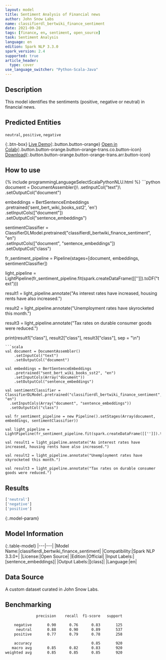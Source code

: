```yaml
---
layout: model
title: Sentiment Analysis of Financial news
author: John Snow Labs
name: classifierdl_bertwiki_finance_sentiment
date: 2021-09-28
tags: [finance, en, sentiment, open_source]
task: Sentiment Analysis
language: en
edition: Spark NLP 3.3.0
spark_version: 2.4
supported: true
article_header:
  type: cover
use_language_switcher: "Python-Scala-Java"
---
```


## Description

This model identifies the sentiments (positive, negative or neutral) in financial news.

## Predicted Entities

`neutral`, `positive`, `negative`

{:.btn-box}
[Live Demo](https://demo.johnsnowlabs.com/public/SENTIMENT_EN_FINANCE/){:.button.button-orange}
[Open in Colab](https://colab.research.google.com/github/JohnSnowLabs/spark-nlp-workshop/blob/master/tutorials/streamlit_notebooks/SENTIMENT_EN_FINANCE.ipynb){:.button.button-orange.button-orange-trans.co.button-icon}
[Download](https://s3.amazonaws.com/auxdata.johnsnowlabs.com/public/models/classifierdl_bertwiki_finance_sentiment_en_3.3.0_2.4_1632818954596.zip){:.button.button-orange.button-orange-trans.arr.button-icon}

## How to use



<div class="tabs-box" markdown="1">
{% include programmingLanguageSelectScalaPythonNLU.html %}
```python
document = DocumentAssembler()\
    .setInputCol("text")\
    .setOutputCol("document")

embeddings = BertSentenceEmbeddings\
    .pretrained('sent_bert_wiki_books_sst2', 'en') \
    .setInputCols(["document"])\
    .setOutputCol("sentence_embeddings")

sentimentClassifier = ClassifierDLModel.pretrained("classifierdl_bertwiki_finance_sentiment", "en") \
  .setInputCols(["document", "sentence_embeddings"]) \
  .setOutputCol("class")

fr_sentiment_pipeline = Pipeline(stages=[document, embeddings, sentimentClassifier])

light_pipeline = LightPipeline(fr_sentiment_pipeline.fit(spark.createDataFrame([['']]).toDF("text")))

result1 = light_pipeline.annotate("As interest rates have increased, housing rents have also increased.")

result2 = light_pipeline.annotate("Unemployment rates have skyrocketed this month.")

result3 = light_pipeline.annotate("Tax rates on durable consumer goods were reduced.")

print(result1["class"], result2["class"], result3["class"], sep = "\n")
```
```scala
val document = DocumentAssembler()
    .setInputCol("text")
    .setOutputCol("document")

val embeddings = BertSentenceEmbeddings
    .pretrained("sent_bert_wiki_books_sst2", "en")
    .setInputCols(Array("document"))
    .setOutputCol("sentence_embeddings")

val sentimentClassifier = ClassifierDLModel.pretrained("classifierdl_bertwiki_finance_sentiment", "en")
  .setInputCols(Array("document", "sentence_embeddings"))
  .setOutputCol("class")

val fr_sentiment_pipeline = new Pipeline().setStages(Array(document, embeddings, sentimentClassifier))

val light_pipeline = LightPipeline(fr_sentiment_pipeline.fit(spark.createDataFrame([['']]).toDF("text")))

val result1 = light_pipeline.annotate("As interest rates have increased, housing rents have also increased.")

val result2 = light_pipeline.annotate("Unemployment rates have skyrocketed this month.")

val result3 = light_pipeline.annotate("Tax rates on durable consumer goods were reduced.")
```
</div>

## Results

```bash
['neutral']
['negative']
['positive']
```

{:.model-param}
## Model Information

{:.table-model}
|---|---|
|Model Name:|classifierdl_bertwiki_finance_sentiment|
|Compatibility:|Spark NLP 3.3.0+|
|License:|Open Source|
|Edition:|Official|
|Input Labels:|[sentence_embeddings]|
|Output Labels:|[class]|
|Language:|en|

## Data Source

A custom dataset curated in John Snow Labs.

## Benchmarking

```bash
              precision    recall  f1-score   support

    negative       0.90      0.76      0.83       125
     neutral       0.88      0.90      0.89       537
    positive       0.77      0.79      0.78       258

    accuracy                           0.85       920
   macro avg       0.85      0.82      0.83       920
weighted avg       0.85      0.85      0.85       920
```